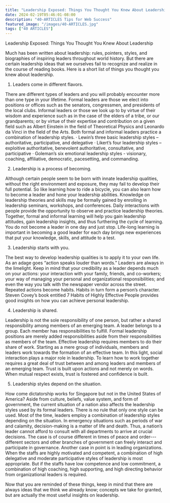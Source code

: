 ```yaml
---
title: "Leadership Exposed: Things You Thought You Knew About Leadership"
date: 2024-02-19T05:46:01-08:00
description: "40-ARTICLES Tips for Web Success"
featured_image: "/images/40-ARTICLES.jpg"
tags: ["40 ARTICLES"]
---
```


Leadership Exposed: Things You Thought You Knew About Leadership


Much has been written about leadership: rules, pointers, styles, and biographies of inspiring leaders throughout world history. But there are certain leadership ideas that we ourselves fail to recognize and realize in the course of reading books. Here is a short list of things you thought you knew about leadership. 

1. Leaders come in different flavors.

There are different types of leaders and you will probably encounter more than one type in your lifetime. Formal leaders are those we elect into positions or offices such as the senators, congressmen, and presidents of the local clubs. Informal leaders or those we look up to by virtue of their wisdom and experience such as in the case of the elders of a tribe, or our grandparents; or by virtue of their expertise and contribution on a given field such as Albert Einstein in the field of Theoretical Physics and Leonardo da Vinci in the field of the Arts. Both formal and informal leaders practice a combination of leadership styles.
·	Lewin’s three basic leadership styles – authoritative, participative, and delegative
·	Likert’s four leadership styles – exploitive authoritative, benevolent authoritative, consultative, and participative
·	Goleman’s six emotional leadership styles - visionary, coaching, affiliative, democratic, pacesetting, and commanding.   

2. Leadership is a process of becoming.

Although certain people seem to be born with innate leadership qualities, without the right environment and exposure, they may fail to develop their full potential. So like learning how to ride a bicycle, you can also learn how to become a leader and hone your leadership abilities. Knowledge on leadership theories and skills may be formally gained by enrolling in leadership seminars, workshops, and conferences. Daily interactions with people provide the opportunity to observe and practice leadership theories. Together, formal and informal learning will help you gain leadership attitudes, gain leadership insights, and thus furthering the cycle of learning. You do not become a leader in one day and just stop. Life-long learning is important in becoming a good leader for each day brings new experiences that put your knowledge, skills, and attitude to a test. 

3. Leadership starts with you.

The best way to develop leadership qualities is to apply it to your own life. As an adage goes “action speaks louder than words.” Leaders are always in the limelight. Keep in mind that your credibility as a leader depends much on your actions: your interaction with your family, friends, and co-workers; your way of managing your personal and organizational responsibilities; and even the way you talk with the newspaper vendor across the street. Repeated actions become habits. Habits in turn form a person’s character. Steven Covey’s book entitled 7 Habits of Highly Effective People provides good insights on how you can achieve personal leadership. 

4. Leadership is shared.

Leadership is not the sole responsibility of one person, but rather a shared responsibility among members of an emerging team. A leader belongs to a group. Each member has responsibilities to fulfill. Formal leadership positions are merely added responsibilities aside from their responsibilities as members of the team. Effective leadership requires members to do their share of work. Starting as a mere group of individuals, members and leaders work towards the formation of an effective team. In this light, social interaction plays a major role in leadership. To learn how to work together requires a great deal of trust between and among leaders and members of an emerging team. Trust is built upon actions and not merely on words. When mutual respect exists, trust is fostered and confidence is built. 

5. Leadership styles depend on the situation.

How come dictatorship works for Singapore but not in the United States of America? Aside from culture, beliefs, value system, and form of government, the current situation of a nation also affects the leadership styles used by its formal leaders. There is no rule that only one style can be used. Most of the time, leaders employ a combination of leadership styles depending on the situation. In emergency situations such as periods of war and calamity, decision-making is a matter of life and death. Thus, a nation’s leader cannot afford to consult with all departments to arrive at crucial decisions. The case is of course different in times of peace and order---different sectors and other branches of government can freely interact and participate in governance. Another case in point is in leading organizations. When the staffs are highly motivated and competent, a combination of high delegative and moderate participative styles of leadership is most appropriate. But if the staffs have low competence and low commitment, a combination of high coaching, high supporting, and high directing behavior from organizational leaders is required.

Now that you are reminded of these things, keep in mind that there are always ideas that we think we already know; concepts we take for granted, but are actually the most useful insights on leadership. 


 


